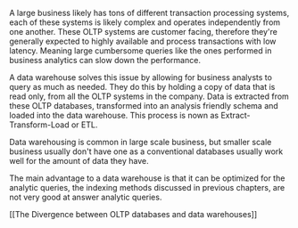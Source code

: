 A large business likely has tons of different transaction processing systems, each of these systems is likely complex and operates independently from one another. These OLTP systems are customer facing, therefore they're generally expected to highly available and process transactions with low latency. Meaning large cumbersome queries like the ones performed in business analytics can slow down the performance. 

A data warehouse solves this issue by allowing for business analysts to query as much as needed. They do this by holding a copy of data that is read only, from all the OLTP systems in the company. Data is extracted from these OLTP databases, transformed into an analysis friendly schema and loaded into the data warehouse. This process is nown as Extract-Transform-Load or ETL. 

Data warehousing is common in large scale business, but smaller scale business usually don't have one as a conventional databases usually work well for the amount of data they have. 

The main advantage to a data warehouse is that it can be optimized for the analytic queries, the indexing methods discussed in previous chapters, are not very good at answer analytic queries. 

[[The Divergence between OLTP databases and data warehouses]]
